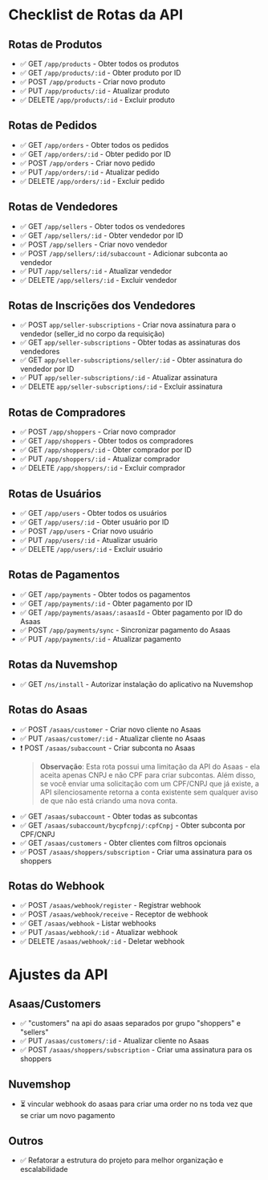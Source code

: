 # Checklist de Rotas da API

## Rotas de Produtos
- ✅ GET `/app/products` - Obter todos os produtos
- ✅ GET `/app/products/:id` - Obter produto por ID
- ✅ POST `/app/products` - Criar novo produto
- ✅ PUT `/app/products/:id` - Atualizar produto
- ✅ DELETE `/app/products/:id` - Excluir produto

## Rotas de Pedidos
- ✅ GET `/app/orders` - Obter todos os pedidos
- ✅ GET `/app/orders/:id` - Obter pedido por ID
- ✅ POST `/app/orders` - Criar novo pedido
- ✅ PUT `/app/orders/:id` - Atualizar pedido
- ✅ DELETE `/app/orders/:id` - Excluir pedido

## Rotas de Vendedores
- ✅ GET `/app/sellers` - Obter todos os vendedores
- ✅ GET `/app/sellers/:id` - Obter vendedor por ID
- ✅ POST `/app/sellers` - Criar novo vendedor
- ✅ POST `/app/sellers/:id/subaccount` - Adicionar subconta ao vendedor
- ✅ PUT `/app/sellers/:id` - Atualizar vendedor
- ✅ DELETE `/app/sellers/:id` - Excluir vendedor

## Rotas de Inscrições dos Vendedores
- ✅ POST `app/seller-subscriptions` - Criar nova assinatura para o vendedor (seller_id no corpo da requisição)
- ✅ GET `app/seller-subscriptions` - Obter todas as assinaturas dos vendedores
- ✅ GET `app/seller-subscriptions/seller/:id` - Obter assinatura do vendedor por ID
- ✅ PUT `app/seller-subscriptions/:id` - Atualizar assinatura
- ✅ DELETE `app/seller-subscriptions/:id` - Excluir assinatura

## Rotas de Compradores
- ✅ POST `/app/shoppers` - Criar novo comprador
- ✅ GET `/app/shoppers` - Obter todos os compradores
- ✅ GET `/app/shoppers/:id` - Obter comprador por ID
- ✅ PUT `/app/shoppers/:id` - Atualizar comprador
- ✅ DELETE `/app/shoppers/:id` - Excluir comprador

## Rotas de Usuários
- ✅ GET `/app/users` - Obter todos os usuários
- ✅ GET `/app/users/:id` - Obter usuário por ID
- ✅ POST `/app/users` - Criar novo usuário
- ✅ PUT `/app/users/:id` - Atualizar usuário
- ✅ DELETE `/app/users/:id` - Excluir usuário

## Rotas de Pagamentos
- ✅ GET `/app/payments` - Obter todos os pagamentos
- ✅ GET `/app/payments/:id` - Obter pagamento por ID
- ✅ GET `/app/payments/asaas/:asaasId` - Obter pagamento por ID do Asaas
- ✅ POST `/app/payments/sync` - Sincronizar pagamento do Asaas
- ✅ PUT `/app/payments/:id` - Atualizar pagamento

## Rotas da Nuvemshop
- ✅ GET `/ns/install` - Autorizar instalação do aplicativo na Nuvemshop

## Rotas do Asaas
- ✅ POST `/asaas/customer` - Criar novo cliente no Asaas
- ✅ PUT `/asaas/customer/:id` - Atualizar cliente no Asaas
- ❗ POST `/asaas/subaccount` - Criar subconta no Asaas
  > **Observação**: Esta rota possui uma limitação da API do Asaas - ela aceita apenas CNPJ e não CPF para criar subcontas. Além disso, se você enviar uma solicitação com um CPF/CNPJ que já existe, a API silenciosamente retorna a conta existente sem qualquer aviso de que não está criando uma nova conta.
- ✅ GET `/asaas/subaccount` - Obter todas as subcontas
- ✅ GET `/asaas/subaccount/bycpfcnpj/:cpfCnpj` - Obter subconta por CPF/CNPJ
- ✅ GET `/asaas/customers` - Obter clientes com filtros opcionais
- ✅ POST `/asaas/shoppers/subscription` - Criar uma assinatura para os shoppers

## Rotas do Webhook
- ✅ POST `/asaas/webhook/register` - Registrar webhook
- ✅ POST `/asaas/webhook/receive` - Receptor de webhook
- ✅ GET `/asaas/webhook` - Listar webhooks
- ✅ PUT `/asaas/webhook/:id` - Atualizar webhook
- ✅ DELETE `/asaas/webhook/:id` - Deletar webhook

# Ajustes da API

## Asaas/Customers
- ✅ "customers" na api do asaas separados por grupo "shoppers" e "sellers"
- ✅ PUT `/asaas/customers/:id` -  Atualizar cliente no Asaas
- ✅ POST `/asaas/shoppers/subscription` - Criar uma assinatura para os shoppers

## Nuvemshop
- ⏳ vincular webhook do asaas para criar uma order no ns toda vez que se criar um novo pagamento

## Outros
- ✅ Refatorar a estrutura do projeto para melhor organização e escalabilidade